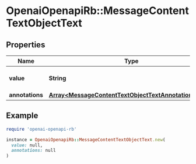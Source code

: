 # OpenaiOpenapiRb::MessageContentTextObjectText

## Properties

| Name | Type | Description | Notes |
| ---- | ---- | ----------- | ----- |
| **value** | **String** | The data that makes up the text. |  |
| **annotations** | [**Array&lt;MessageContentTextObjectTextAnnotationsInner&gt;**](MessageContentTextObjectTextAnnotationsInner.md) |  |  |

## Example

```ruby
require 'openai-openapi-rb'

instance = OpenaiOpenapiRb::MessageContentTextObjectText.new(
  value: null,
  annotations: null
)
```

